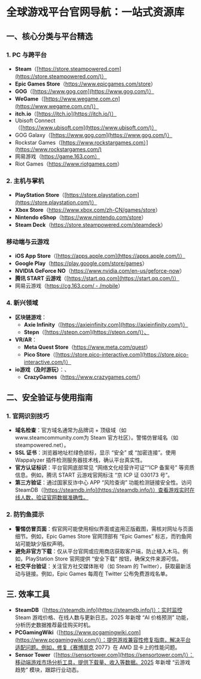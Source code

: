 # 全球游戏平台官网导航：一站式资源库

## 一、核心分类与平台精选

### 1. PC 与跨平台

-   **Steam**（[https://store.steampowered.com](https://store.steampowered.com/)）
-   **Epic Games Store**（<https://www.epicgames.com/store>）
-   **GOG**（[https://www.gog.com](https://www.gog.com/)）
-   **WeGame**（[https://www.wegame.com.cn](https://www.wegame.com.cn/)）
-   **itch.io**（[https://itch.io](https://itch.io/)）
-   Ubisoft Connect（[https://www.ubisoft.com](https://www.ubisoft.com/)）
-   GOG Galaxy（[https://www.gog.com](https://www.gog.com/)）
-   Rockstar Games（[https://www.rockstargames.com）](https://www.rockstargames.com/)
-   网易游戏（https://game.163.com）
-   Riot Games（<https://www.riotgames.com>）

### 2. 主机与掌机

-   **PlayStation Store**（[https://store.playstation.com](https://store.playstation.com/)）
-   **Xbox Store**（<https://www.xbox.com/zh-CN/games/store>）
-   **Nintendo eShop**（<https://www.nintendo.com/store>）
-   **Steam Deck**（<https://store.steampowered.com/steamdeck>）

### 移动端与云游戏

-   **iOS App Store**（[https://apps.apple.com](https://apps.apple.com/)）
-   **Google Play**（<https://play.google.com/store/games>）
-   **NVIDIA GeForce NO**（<https://www.nvidia.com/en-us/geforce-now>）
-   **腾讯 START 云游戏**（[https://start.qq.com](https://start.qq.com/)）
-   网易云游戏（[https://cg.163.com/ - /mobile](https://cg.163.com/#/mobile)）

### 4. 新兴领域

-   **区块链游戏**：
    -   **Axie Infinity**（[https://axieinfinity.com](https://axieinfinity.com/)）
    -   **Stepn**（[https://stepn.com](https://stepn.com/)）、
-   **VR/AR**：
    -   **Meta Quest Store**（<https://www.meta.com/quest>）
    -   **Pico Store**（[https://store.pico-interactive.com](https://store.pico-interactive.com/)）
-   **io游戏（及时游玩）**：、
    -   **CrazyGames**（<https://www.crazygames.com/>）

## 二、安全验证与使用指南

### 1. 官网识别技巧

-   **域名检查**：官方域名通常为品牌词 + 顶级域（如www.steamcommunity.com为 Steam 官方社区）。警惕仿冒域名（如steampowered.net）。
-   **SSL 证书**：浏览器地址栏绿色锁标，显示 “安全” 或 “加密连接”。使用 Wappalyzer 插件检测服务器技术栈，确认平台真实性。
-   **官方认证标识**：平台官网底部常见 “网络文化经营许可证”“ICP 备案号” 等资质信息。例如，腾讯 START 云游戏官网标注 “京 ICP 证 030173 号”。
-   **第三方验证**：通过国家反诈中心 APP “风险查询” 功能检测链接安全性。访问 SteamDB（[https://steamdb.info](https://steamdb.info/)）查看游戏实时在线人数，验证官网数据准确性。

### 2. 防钓鱼提示

-   **警惕仿冒页面**：假官网可能使用相似界面或盗用正版截图，需核对网址与页面细节。例如，Epic Games Store 官网顶部有 “Epic Games” 标志，而钓鱼网站可能缺少版权声明。
-   **避免非官方下载**：仅从平台官网或应用商店获取客户端，防止植入木马。例如，PlayStation Store 官网提供 “安全下载” 按钮，确保文件来源可信。
-   **社交平台验证**：关注官方社交媒体账号（如 Steam 的 Twitter），获取最新活动与链接。例如，Epic Games 每周在 Twitter 公布免费游戏名单。

## 三. 效率工具

-   **SteamDB**（[https://steamdb.info](https://steamdb.info/)）：实时监控 Steam 游戏价格、在线人数与更新日志。2025 年新增 “AI 价格预测” 功能，分析历史数据推荐最佳购买时机。
-   **PCGamingWiki**（[https://www.pcgamingwiki.com](https://www.pcgamingwiki.com/)）：提供游戏兼容性修复指南，解决平台适配问题。例如，修复《赛博朋克 2077》在 AMD 显卡上的性能问题。
-   **Sensor Tower**（[https://sensortower.com](https://sensortower.com/)）：移动端游戏市场分析工具，提供下载量、收入等数据。2025 年新增 “云游戏趋势” 模块，跟踪行业动态。
